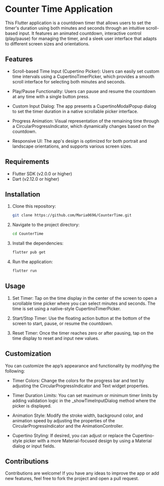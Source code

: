# Counter Time Application

This Flutter application is a countdown timer that allows users to set the timer's duration using both minutes and seconds through an intuitive scroll-based input. It features an animated countdown, interactive control (play/pause) for managing the timer, and a sleek user interface that adapts to different screen sizes and orientations. 


## Features

- Scroll-based Time Input (Cupertino Picker): Users can easily set custom time intervals using a CupertinoTimerPicker, which provides a smooth scroll interface for selecting both minutes and seconds.

- Play/Pause Functionality: Users can pause and resume the countdown at any time with a single button press.

- Custom Input Dialog: The app presents a CupertinoModalPopup dialog to set the timer duration in a native scrollable picker interface.

- Progress Animation: Visual representation of the remaining time through a CircularProgressIndicator, which dynamically changes based on the countdown.

- Responsive UI: The app's design is optimized for both portrait and landscape orientations, and supports various screen sizes.

## Requirements

- Flutter SDK (v2.0.0 or higher)
- Dart (v2.12.0 or higher)

## Installation

1. Clone this repository:

   ```bash
   git clone https://github.com/Maria0696/CounterTime.git
   
2. Navigate to the project directory:

    ```bash
   cd CounterTime
    
3. Install the dependencies:

   ```bash
   flutter pub get
   
4. Run the application:

   ```bash
   flutter run
   
## Usage

1. Set Timer: Tap on the time display in the center of the screen to open a scrollable time picker where you can select minutes and seconds. The time is set using a native-style CupertinoTimerPicker.

2. Start/Stop Timer: Use the floating action button at the bottom of the screen to start, pause, or resume the countdown.

3. Reset Timer: Once the timer reaches zero or after pausing, tap on the time display to reset and input new values.

## Customization

You can customize the app’s appearance and functionality by modifying the following:

- Timer Colors: Change the colors for the progress bar and text by adjusting the CircularProgressIndicator and Text widget properties.

- Timer Duration Limits: You can set maximum or minimum timer limits by adding validation logic in the _showTimeInputDialog method where the picker is displayed.

- Animation Style: Modify the stroke width, background color, and animation speed by adjusting the properties of the CircularProgressIndicator and the AnimationController.

- Cupertino Styling: If desired, you can adjust or replace the Cupertino-style picker with a more Material-focused design by using a Material dialog or input fields.

## Contributions

Contributions are welcome! If you have any ideas to improve the app or add new features, feel free to fork the project and open a pull request.
